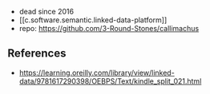 
- dead since 2016
- [[c.software.semantic.linked-data-platform]]
- repo: https://github.com/3-Round-Stones/callimachus

## References

- https://learning.oreilly.com/library/view/linked-data/9781617290398/OEBPS/Text/kindle_split_021.html